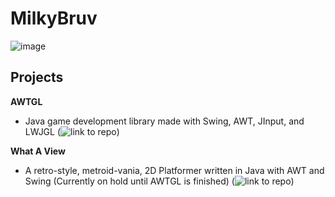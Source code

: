# MilkyBruv

![image](https://github-readme-stats.vercel.app/api/top-langs?locale=en&hide_title=true&layout=compact&card_width=320&langs_count=5&theme=github_dark&hide_border=true&username=MilkyBruv)

## Projects

**AWTGL**
- Java game development library made with Swing, AWT, JInput, and LWJGL (![link to repo](https://github.com/MilkyBruv/awtgl))

**What A View**
- A retro-style, metroid-vania, 2D Platformer written in Java with AWT and Swing (Currently on hold until AWTGL is finished) (![link to repo](https://github.com/MilkyBruv/what-a-view))
